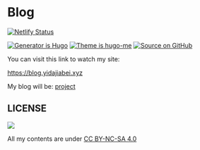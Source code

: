 # Blog

[![Netlify Status](https://api.netlify.com/api/v1/badges/97b3c50b-ef38-4cf3-9d47-7072043dba30/deploy-status)](https://app.netlify.com/sites/yidajiabei/deploys)

[![Generator is Hugo](https://img.shields.io/badge/Generator%20is-Hugo-ff4088?&logo=hugo)](https://github.com/gohugoio/hugo)
[![Theme is hugo-me](https://img.shields.io/badge/Theme%20is-hugo--me-2a6df4)](https://github.com/tianheg/me)
[![Source on GitHub](https://img.shields.io/badge/Source%20on-GitHub-181717?&logo=github)](https://github.com/tianheg/blog)

You can visit this link to watch my site:

<https://blog.yidajiabei.xyz>

My blog will be: [project](https://github.com/tianheg/blog/projects/1?fullscreen=true)

## LICENSE

<a rel="license" href="http://creativecommons.org/licenses/by-nc-sa/4.0/"><img style="border-width:0" src="https://i.creativecommons.org/l/by-nc-sa/4.0/88x31.png" /></a>

All my contents are under [CC BY-NC-SA 4.0](https://creativecommons.org/licenses/by-nc-sa/4.0/)

